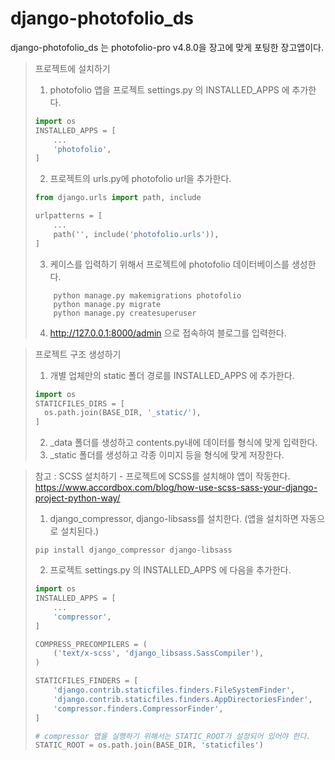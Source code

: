 # django-photofolio_ds

django-photofolio_ds 는 photofolio-pro v4.8.0을 장고에 맞게 포팅한 장고앱이다.


> 프로젝트에 설치하기
> 1. photofolio 앱을 프로젝트 settings.py 의 INSTALLED_APPS 에 추가한다.
> ```python
> import os
> INSTALLED_APPS = [
>     ...
>     'photofolio',
> ]
> ```
> 2. 프로젝트의 urls.py에 photofolio url을 추가한다.
> ```python
> from django.urls import path, include
> 
> urlpatterns = [
>     ...
>     path('', include('photofolio.urls')),
> ]
> ```
> 3. 케이스를 입력하기 위해서 프로젝트에 photofolio 데이터베이스를 생성한다.
> ```commandline
>     python manage.py makemigrations photofolio
>     python manage.py migrate
>     python manage.py createsuperuser
> ```
> 4. http://127.0.0.1:8000/admin 으로 접속하여 블로그를 입력한다.

> 프로젝트 구조 생성하기
> 1. 개별 업체만의 static 폴더 경로를 INSTALLED_APPS 에 추가한다.
> ```python
> import os
> STATICFILES_DIRS = [
>   os.path.join(BASE_DIR, '_static/'),
> ]
> ```
> 2. _data 폴더를 생성하고 contents.py내에 데이터를 형식에 맞게 입력한다.
> 3. _static 폴더를 생성하고 각종 이미지 등을 형식에 맞게 저장한다.

> 참고 : SCSS 설치하기 - 프로젝트에 SCSS를 설치해야 앱이 작동한다.    
> https://www.accordbox.com/blog/how-use-scss-sass-your-django-project-python-way/   
> 1. django_compressor, django-libsass를 설치한다. (앱을 설치하면 자동으로 설치된다.)
> ```commandline
> pip install django_compressor django-libsass
> ```
> 2. 프로젝트 settings.py 의 INSTALLED_APPS 에 다음을 추가한다.
> ```python
> import os
> INSTALLED_APPS = [
>     ...
>     'compressor',
> ]
> 
> COMPRESS_PRECOMPILERS = (
>     ('text/x-scss', 'django_libsass.SassCompiler'),
> )
> 
> STATICFILES_FINDERS = [
>     'django.contrib.staticfiles.finders.FileSystemFinder',
>     'django.contrib.staticfiles.finders.AppDirectoriesFinder',
>     'compressor.finders.CompressorFinder',
> ]
> 
> # compressor 앱을 실행하기 위해서는 STATIC_ROOT가 설정되어 있어야 한다.
> STATIC_ROOT = os.path.join(BASE_DIR, 'staticfiles')
> ```
